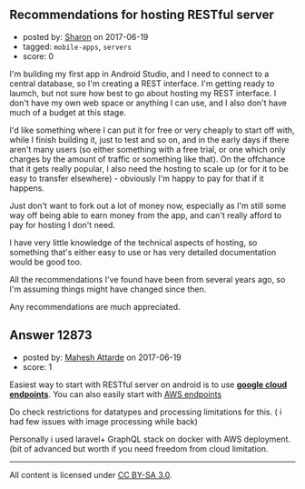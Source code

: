 ## Recommendations for hosting RESTful server

- posted by: [Sharon](https://stackexchange.com/users/284897/sharon) on 2017-06-19
- tagged: `mobile-apps`, `servers`
- score: 0

I'm building my first app in Android Studio, and I need to connect to a central database, so I'm creating a REST interface. I'm getting ready to laumch, but not sure how best to go about hosting my REST interface. I don't have my own web space or anything I can use, and I also don't have much of a budget at this stage.

I'd like something where I can put it for free or very cheaply to start off with, while I finish building it, just to test and so on, and in the early days if there aren't many users (so either something with a free trial, or one which only charges by the amount of traffic or something like that). On the offchance that it gets really popular, I also need the hosting to scale up (or for it to be easy to transfer elsewhere) - obviously I'm happy to pay for that if it happens.

Just don't want to fork out a lot of money now, especially as I'm still some way off being able to earn money from the app, and can't really afford to pay for hosting I don't need.

I have very little knowledge of the technical aspects of hosting, so something that's either easy to use or has very detailed documentation would be good too.

All the recommendations I've found have been from several years ago, so I'm assuming things might have changed since then.

Any recommendations are much appreciated.


## Answer 12873

- posted by: [Mahesh Attarde](https://stackexchange.com/users/4638292/mahesh-attarde) on 2017-06-19
- score: 1

<p>Easiest way to start with RESTful server on android is  to  use  <strong><a href="https://cloud.google.com/endpoints/docs/frameworks/legacy/v1/java/" rel="nofollow noreferrer">google  cloud endpoints</a></strong>.
You can also  easily start with <a href="http://docs.aws.amazon.com/apigateway/latest/developerguide/api-gateway-create-api-step-by-step.html" rel="nofollow noreferrer">AWS endpoints</a></p>

<p>Do check restrictions for datatypes and processing limitations for this. ( i had few issues with image processing while back) </p>

<p>Personally i used laravel+ GraphQL stack on docker with  AWS deployment. (bit of advanced 
but worth if you need freedom from cloud limitation.</p>




---

All content is licensed under [CC BY-SA 3.0](https://creativecommons.org/licenses/by-sa/3.0/).
